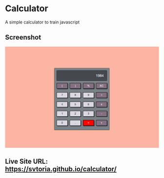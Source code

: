 # Calculator

A simple calculator to train javascript

## Screenshot

![Screenshot Web](screenshot.png)

## Live Site URL: https://svtoria.github.io/calculator/
